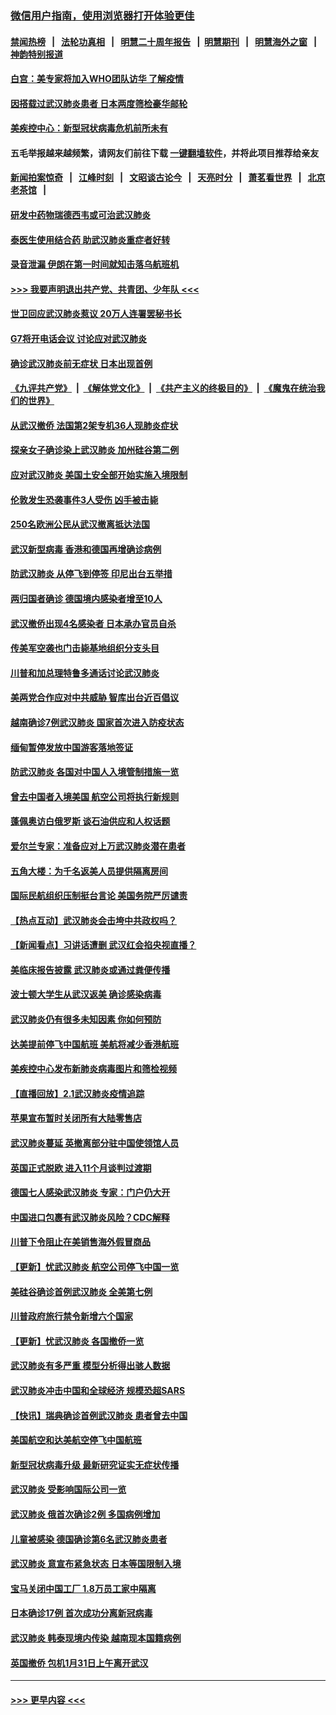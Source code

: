 ### [微信用户指南，使用浏览器打开体验更佳](https://github.com/gfw-breaker/banned-news1/blob/master/indexes/wechat-guide.md?t=0)
#### [禁闻热榜](热点新闻.md?t=0)  &nbsp;&nbsp;|&nbsp;&nbsp; [法轮功真相](https://github.com/gfw-breaker/truth/blob/master/README.md?t=0) &nbsp;&nbsp;|&nbsp;&nbsp; [明慧二十周年报告](https://github.com/gfw-breaker/mh-reports/blob/master/README.md?t=0) &nbsp;&nbsp;|&nbsp;&nbsp;[明慧期刊](https://github.com/gfw-breaker/mh-qikan) &nbsp;&nbsp;|&nbsp;&nbsp; [明慧海外之窗](https://github.com/gfw-breaker/mh-news/blob/master/README.md?t=0) &nbsp;&nbsp;|&nbsp;&nbsp; [神韵特别报道](https://github.com/gfw-breaker/mh-news/blob/master/shenyun.md?t=0)
#### [白宫：美专家将加入WHO团队访华 了解疫情](../pages/nsc418/n11842198.md?t=02040933) 
#### [因搭载过武汉肺炎患者 日本两度筛检豪华邮轮](../pages/nsc418/n11842447.md?t=02040933) 
#### [美疾控中心：新型冠状病毒危机前所未有](../pages/nsc418/n11842406.md?t=02040933) 
#### 五毛举报越来越频繁，请网友们前往下载 [一键翻墙软件](https://github.com/gfw-breaker/ssr-accounts)，并将此项目推荐给亲友
#### [新闻拍案惊奇](https://github.com/gfw-breaker/banned-news1/blob/master/pages/link4.md) &nbsp;&nbsp;|&nbsp;&nbsp; [江峰时刻](https://github.com/gfw-breaker/banned-news1/blob/master/pages/link4.md) &nbsp;&nbsp;|&nbsp;&nbsp; [文昭谈古论今](https://github.com/gfw-breaker/banned-news1/blob/master/pages/link4.md) &nbsp;&nbsp;|&nbsp;&nbsp; [天亮时分](https://github.com/gfw-breaker/banned-news1/blob/master/pages/link4.md) &nbsp;&nbsp;|&nbsp;&nbsp; [萧茗看世界](https://github.com/gfw-breaker/banned-news1/blob/master/pages/link4.md) &nbsp;&nbsp;|&nbsp;&nbsp; [北京老茶馆](https://github.com/gfw-breaker/banned-news1/blob/master/pages/link4.md) &nbsp;&nbsp;|&nbsp;&nbsp; 
#### [研发中药物瑞德西韦或可治武汉肺炎](../pages/nsc418/n11842100.md?t=02040933) 
#### [泰医生使用结合药 助武汉肺炎重症者好转](../pages/nsc418/n11842096.md?t=02040933) 
#### [录音泄漏 伊朗在第一时间就知击落乌航班机](../pages/nsc418/n11842002.md?t=02040933) 
#### [>>> 我要声明退出共产党、共青团、少年队 <<<](https://github.com/begood0513/goodnews/blob/master/quit/letter.md) 
#### [世卫回应武汉肺炎惹议 20万人连署罢秘书长](../pages/nsc418/n11841664.md?t=02040933) 
#### [G7将开电话会议 讨论应对武汉肺炎](../pages/nsc418/n11841658.md?t=02040933) 
#### [确诊武汉肺炎前无症状 日本出现首例](../pages/nsc418/n11841567.md?t=02040933) 
#### [《九评共产党》](https://github.com/begood0513/9ping.md/blob/master/README.md) &nbsp;|&nbsp; [《解体党文化》](../../../../jtdwh.md/blob/master/README.md)  &nbsp;|&nbsp; [《共产主义的终极目的》](../../../../gczydzjmd.md/blob/master/README.md) &nbsp;|&nbsp; [《魔鬼在统治我们的世界》](../../../../mgztzwmdsj.md/blob/master/README.md) 
#### [从武汉撤侨 法国第2架专机36人现肺炎症状](../pages/nsc418/n11841382.md?t=02040933) 
#### [探亲女子确诊染上武汉肺炎 加州硅谷第二例](../pages/nsc418/n11839784.md?t=02040933) 
#### [应对武汉肺炎 美国土安全部开始实施入境限制](../pages/nsc418/n11839729.md?t=02040933) 
#### [伦敦发生恐袭事件3人受伤 凶手被击毙](../pages/nsc418/n11839442.md?t=02040933) 
#### [250名欧洲公民从武汉撤离抵达法国](../pages/nsc418/n11839438.md?t=02040933) 
#### [武汉新型病毒 香港和德国再增确诊病例](../pages/nsc418/n11839381.md?t=02040933) 
#### [防武汉肺炎 从停飞到停签 印尼出台五举措](../pages/nsc418/n11839282.md?t=02040933) 
#### [两归国者确诊 德国境内感染者增至10人](../pages/nsc418/n11839164.md?t=02040933) 
#### [武汉撤侨出现4名感染者 日本承办官员自杀](../pages/nsc418/n11839044.md?t=02040933) 
#### [传美军空袭也门击毙基地组织分支头目](../pages/nsc418/n11839210.md?t=02040933) 
#### [川普和加总理特鲁多通话讨论武汉肺炎](../pages/nsc418/n11839128.md?t=02040933) 
#### [美两党合作应对中共威胁 智库出台近百倡议](../pages/nsc418/n11838437.md?t=02040933) 
#### [越南确诊7例武汉肺炎 国家首次进入防疫状态](../pages/nsc418/n11838860.md?t=02040933) 
#### [缅甸暂停发放中国游客落地签证](../pages/nsc418/n11838730.md?t=02040933) 
#### [防武汉肺炎 各国对中国人入境管制措施一览](../pages/nsc418/n11838726.md?t=02040933) 
#### [曾去中国者入境美国 航空公司将执行新规则](../pages/nsc418/n11838375.md?t=02040933) 
#### [蓬佩奥访白俄罗斯 谈石油供应和人权话题](../pages/nsc418/n11838242.md?t=02040933) 
#### [爱尔兰专家：准备应对上万武汉肺炎潜在患者](../pages/nsc418/n11837978.md?t=02040933) 
#### [五角大楼：为千名返美人员提供隔离房间](../pages/nsc418/n11837831.md?t=02040933) 
#### [国际民航组织压制挺台言论 美国务院严厉谴责](../pages/nsc418/n11837791.md?t=02040933) 
#### [【热点互动】武汉肺炎会击垮中共政权吗？](../pages/nsc418/n11837779.md?t=02040933) 
#### [【新闻看点】习讲话遭删 武汉红会掐央视直播？](../pages/nsc418/n11837573.md?t=02040933) 
#### [美临床报告披露 武汉肺炎或通过粪便传播](../pages/nsc418/n11837626.md?t=02040933) 
#### [波士顿大学生从武汉返美 确诊感染病毒](../pages/nsc418/n11837580.md?t=02040933) 
#### [武汉肺炎仍有很多未知因素 你如何预防](../pages/nsc418/n11837666.md?t=02040933) 
#### [达美提前停飞中国航班 美航将减少香港航班](../pages/nsc418/n11837649.md?t=02040933) 
#### [美疾控中心发布新肺炎病毒图片和筛检视频](../pages/nsc418/n11837491.md?t=02040933) 
#### [【直播回放】2.1武汉肺炎疫情追踪](../pages/nsc418/n11837232.md?t=02040933) 
#### [苹果宣布暂时关闭所有大陆零售店](../pages/nsc418/n11837097.md?t=02040933) 
#### [武汉肺炎蔓延 英撤离部分驻中国使领馆人员](../pages/nsc418/n11837061.md?t=02040933) 
#### [英国正式脱欧 进入11个月谈判过渡期](../pages/nsc418/n11836911.md?t=02040933) 
#### [德国七人感染武汉肺炎 专家：门户仍大开](../pages/nsc418/n11836344.md?t=02040933) 
#### [中国进口包裹有武汉肺炎风险？CDC解释](../pages/nsc418/n11836321.md?t=02040933) 
#### [川普下令阻止在美销售海外假冒商品](../pages/nsc418/n11836261.md?t=02040933) 
#### [【更新】忧武汉肺炎 航空公司停飞中国一览](../pages/nsc418/n11835931.md?t=02040933) 
#### [美硅谷确诊首例武汉肺炎 全美第七例](../pages/nsc418/n11836093.md?t=02040933) 
#### [川普政府旅行禁令新增六个国家](../pages/nsc418/n11836083.md?t=02040933) 
#### [【更新】忧武汉肺炎 各国撤侨一览](../pages/nsc418/n11835673.md?t=02040933) 
#### [武汉肺炎有多严重 模型分析得出骇人数据](../pages/nsc418/n11835829.md?t=02040933) 
#### [武汉肺炎冲击中国和全球经济 规模恐超SARS](../pages/nsc418/n11835652.md?t=02040933) 
#### [【快讯】瑞典确诊首例武汉肺炎 患者曾去中国](../pages/nsc418/n11835675.md?t=02040933) 
#### [美国航空和达美航空停飞中国航班](../pages/nsc418/n11835567.md?t=02040933) 
#### [新型冠状病毒升级 最新研究证实无症状传播](../pages/nsc418/n11835589.md?t=02040933) 
#### [武汉肺炎 受影响国际公司一览](../pages/nsc418/n11835538.md?t=02040933) 
#### [武汉肺炎 俄首次确诊2例 多国病例增加](../pages/nsc418/n11835295.md?t=02040933) 
#### [儿童被感染 德国确诊第6名武汉肺炎患者](../pages/nsc418/n11835338.md?t=02040933) 
#### [武汉肺炎 意宣布紧急状态 日本等国限制入境](../pages/nsc418/n11835062.md?t=02040933) 
#### [宝马关闭中国工厂 1.8万员工家中隔离](../pages/nsc418/n11835128.md?t=02040933) 
#### [日本确诊17例 首次成功分离新冠病毒](../pages/nsc418/n11834975.md?t=02040933) 
#### [武汉肺炎 韩泰现境内传染 越南现本国籍病例](../pages/nsc418/n11834857.md?t=02040933) 
#### [英国撤侨 包机1月31日上午离开武汉](../pages/nsc418/n11834808.md?t=02040933) 

----
#### [ >>> 更早内容 <<< ](../indexes/nsc418-earlier.md)
